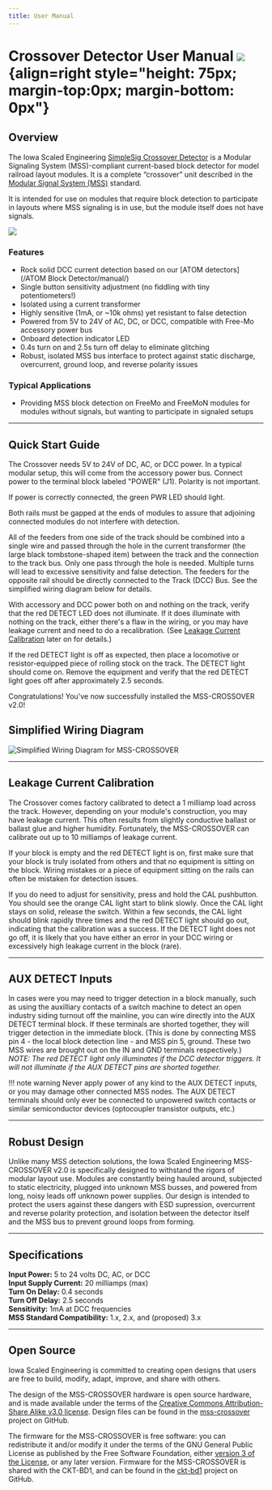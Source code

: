 ```yaml
---
title: User Manual
---
```

# Crossover Detector User Manual ![](../img/simplesig-logo.png){align=right style="height: 75px; margin-top:0px; margin-bottom: 0px"}

## Overview

The Iowa Scaled Engineering [SimpleSig Crossover Detector](https://www.iascaled.com/store/MSS-CROSSOVER) is a Modular Signaling System (MSS)-compliant current-based block detector for model railroad layout modules.  It is a complete “crossover” unit described in the [Modular Signal System (MSS)](https://modularsignalsystem.info/) standard.

It is intended for use on modules that require block detection to participate in layouts where MSS signaling is in use, but the module itself does not have signals.

![](img/mss-crossover.jpg)


### Features

* Rock solid DCC current detection based on our [ATOM detectors](/ATOM Block Detector/manual/)
* Single button sensitivity adjustment (no fiddling with tiny potentiometers!)
* Isolated using a current transformer
* Highly sensitive (1mA, or ~10k ohms) yet resistant to false detection
* Powered from 5V to 24V of AC, DC, or DCC, compatible with Free-Mo accessory power bus
* Onboard detection indicator LED
* 0.4s turn on and 2.5s turn off delay to eliminate glitching
* Robust, isolated MSS bus interface to protect against static discharge, overcurrent, ground loop, and reverse polarity issues

### Typical Applications

* Providing MSS block detection on FreeMo and FreeMoN modules for modules without signals, but wanting to participate in signaled setups

---

## Quick Start Guide

The Crossover needs 5V to 24V of DC, AC, or DCC power.  In a typical modular setup, this will come from the 
accessory power bus.  Connect power to the terminal block labeled "POWER" (J1). 
Polarity is not important.

If power is correctly connected, the green PWR LED should light.

Both rails must be gapped at the ends of modules to assure that adjoining connected modules do not interfere with detection.

All of the feeders from one side of the track should be combined into a single wire and passed through the hole in the current transformer (the large black tombstone-shaped item) between the track and the connection to the track bus.  Only one pass through the hole is needed.  Multiple turns will lead to excessive sensitivity and false detection.  The feeders for the opposite rail should be directly connected to the Track (DCC) Bus.  See the simplified wiring diagram below for details.

With accessory and DCC power both on and nothing on the track, verify that the red DETECT LED does not illuminate.  If it does illuminate with nothing
on the track, either there's a flaw in the wiring, or you may have leakage current and need to do a recalibration.  (See [Leakage Current Calibration](#leakage-current-calibration) later on for details.)

If the red DETECT light is off as expected, then place a locomotive or resistor-equipped piece of rolling stock on the track.  The DETECT light should come on.  Remove the equipment and verify that the red DETECT light goes off after approximately 2.5 seconds.  

Congratulations!  You've now successfully installed the MSS-CROSSOVER v2.0!

## Simplified Wiring Diagram

![Simplified Wiring Diagram for MSS-CROSSOVER](img/mss-crossover-wiring-diagram.png)

---

## Leakage Current Calibration

The Crossover comes factory calibrated to detect a 1 milliamp load across the track.  However, depending on your module's construction, you may have leakage current.  This often results from slightly conductive ballast or ballast glue and higher humidity.  Fortunately, the MSS-CROSSOVER can calibrate out up to 10 milliamps of leakage current.  

If your block is empty and the red DETECT light is on, first make sure that your block is truly isolated from others and that no equipment is sitting on the block. Wiring mistakes or a piece of equipment sitting on the rails can often be mistaken for detection issues.

If you do need to adjust for sensitivity, press and hold the CAL pushbutton. You should see the orange CAL light start to blink slowly. Once the CAL light stays on solid, release the switch. Within a few seconds, the CAL light should blink rapidly three times and the red DETECT light should go out, indicating that the calibration was a success. If the DETECT light does not go off, it is likely that you have either an error in your DCC wiring or excessively high leakage current in the block (rare).

---

## AUX DETECT Inputs

In cases were you may need to trigger detection in a block manually, such as using the auxilliary contacts of a switch machine to detect an open industry siding turnout off the mainline, you can wire directly into the AUX DETECT terminal block.  If these terminals are shorted together, they will trigger detection in the immediate block.  (This is done by connecting MSS pin 4 - the local block detection line - and MSS pin 5, ground.  These two MSS wires are brought out on the IN and GND terminals respectively.)   *NOTE:  The red DETECT light only illuminates if the DCC detector triggers.  It will not illuminate if the AUX DETECT pins are shorted together.*

!!! note warning
    Never apply power of any kind to the AUX DETECT inputs, or you may damage other connected MSS nodes.  The AUX DETECT terminals should only ever be connected to
    unpowered switch contacts or similar semiconductor devices (optocoupler transistor outputs, etc.)

---

## Robust Design

Unlike many MSS detection solutions, the Iowa Scaled Engineering MSS-CROSSOVER v2.0 is specifically designed to withstand the rigors of modular layout use.  Modules are constantly being hauled around, subjected to static electricity, plugged into unknown MSS busses, and powered from long, noisy leads off unknown power supplies.  Our design is intended to protect the users against these dangers with ESD supression, overcurrent and reverse polarity protection, and isolation between the detector itself and the MSS bus to prevent ground loops from forming.

---

## Specifications

**Input Power:**  5 to 24 volts DC, AC, or DCC  
**Input Supply Current:**  20 milliamps (max)  
**Turn On Delay:**  0.4 seconds  
**Turn Off Delay:**  2.5 seconds  
**Sensitivity:**  1mA at DCC frequencies  
**MSS Standard Compatibility:** 1.x, 2.x, and (proposed) 3.x

---

## Open Source 

Iowa Scaled Engineering is committed to creating open designs that users are free to build, modify, adapt, improve, and share with others.

The design of the MSS-CROSSOVER hardware is open source hardware, and is made available under the terms of the [Creative Commons Attribution-Share Alike v3.0 license](http://creativecommons.org/licenses/by-sa/3.0/).  Design files can be found in the [mss-crossover](https://github.com/IowaScaledEngineering/mss-crossover) project on  GitHub.

The firmware for the MSS-CROSSOVER is free software: you can redistribute it and/or modify it under the terms of the GNU General Public License as published by the Free Software Foundation, either [version 3 of the  License](https://www.gnu.org/licenses/gpl.html), or any later version. Firmware for the MSS-CROSSOVER is shared with the CKT-BD1, and can be found in the [ckt-bd1](https://github.com/IowaScaledEngineering/ckt-bd1) project on GitHub.
